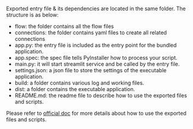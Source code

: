 Exported entry file & its dependencies are located in the same folder. The structure is as below:
- flow: the folder contains all the flow files
- connections: the folder contains yaml files to create all related connections
- app.py: the entry file is included as the entry point for the bundled application.
- app.spec: the spec file tells PyInstaller how to process your script.
- main.py: it will start streamlit service and be called by the entry file.
- settings.json: a json file to store the settings of the executable application.
- build: a folder contains various log and working files.
- dist: a folder contains the executable application.
- README.md: the readme file to describe how to use the exported files and scripts.

Please refer to [official doc](https://microsoft.github.io/promptflow/how-to-guides/deploy-a-flow/index.html)
for more details about how to use the exported files and scripts.
